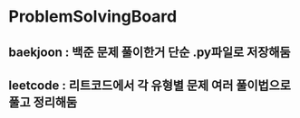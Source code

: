 # ProblemSolvingBoard

## baekjoon : 백준 문제 풀이한거 단순 .py파일로 저장해둠

## leetcode : 리트코드에서 각 유형별 문제 여러 풀이법으로 풀고 정리해둠
